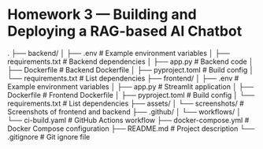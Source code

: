 # Homework 3 — Building and Deploying a RAG-based AI Chatbot

.
├── backend/
│   ├── .env                 # Example environment variables 
│   ├── requirements.txt     # Backend dependencies
│   ├── app.py               # Backend code
│   ├── Dockerfile           # Backend Dockerfile
│   ├── pyproject.toml       # Build config
│   └── requirements.txt     # List dependencies
├── frontend/
│   ├── .env                 # Example environment variables
│   ├── app.py               # Streamlit application
│   ├── Dockerfile           # Frontend Dockerfile
│   ├── pyproject.toml       # Build config
│   └── requirements.txt     # List dependencies
├── assets/
│   └── screenshots/         # Screenshots of frontend and backend
├── .github/
│   └── workflows/
│       └── ci-build.yaml    # GitHub Actions workflow
├── docker-compose.yml       # Docker Compose configuration
├── README.md                # Project description
└── .gitignore               # Git ignore file
